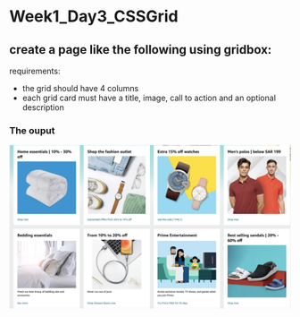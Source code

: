 # Week1_Day3_CSSGrid
## create a page like the following using gridbox:
requirements:
- the grid should have 4 columns
- each grid card must have a title, image, call to action and an optional description

### The ouput
![output](images/Output.png)
